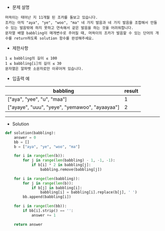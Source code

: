 - 문제 설명

```
머쓱이는 태어난 지 11개월 된 조카를 돌보고 있습니다.
조카는 아직 "aya", "ye", "woo", "ma" 네 가지 발음과 네 가지 발음을 조합해서 만들 수 있는 발음밖에 하지 못하고 연속해서 같은 발음을 하는 것을 어려워합니다.
문자열 배열 babbling이 매개변수로 주어질 때, 머쓱이의 조카가 발음할 수 있는 단어의 개수를 return하도록 solution 함수를 완성해주세요.
```

- 제한사항
```
1 ≤ babbling의 길이 ≤ 100
1 ≤ babbling[i]의 길이 ≤ 30
문자열은 알파벳 소문자로만 이루어져 있습니다.
```

- 입출력 예

| babbling |	result |
| --- | --- |
| ["aya", "yee", "u", "maa"] |	1 |
| ["ayaye", "uuu", "yeye", "yemawoo", "ayaayaa"]	| 2 |

---

- Solution

```py
def solution(babbling):
    answer = 0
    bb = []
    b = ["aya", "ye", "woo", "ma"]
    
    for i in range(len(b)):
        for j in range(len(babbling) - 1, -1, -1):
            if b[i] * 2 in babbling[j]:
                babbling.remove(babbling[j])
    
    for i in range(len(babbling)):
        for j in range(len(b)):
            if b[j] in babbling[i]:
                babbling[i] = babbling[i].replace(b[j], ' ')
        bb.append(babbling[i])
    
    for i in range(len(bb)):
        if bb[i].strip() == '':
            answer += 1 
    
    return answer
```
